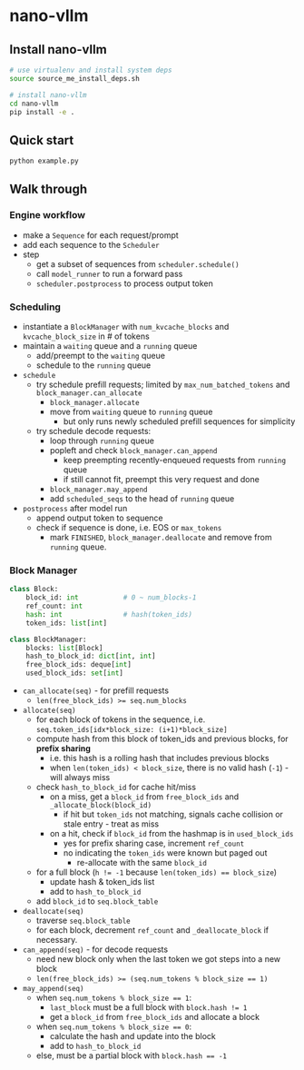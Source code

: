 # nano-vllm

## Install nano-vllm

```bash
# use virtualenv and install system deps
source source_me_install_deps.sh

# install nano-vllm
cd nano-vllm
pip install -e .
```

## Quick start

```bash
python example.py
```

## Walk through

### Engine workflow

- make a `Sequence` for each request/prompt
- add each sequence to the `Scheduler`
- step
  - get a subset of sequences from `scheduler.schedule()`
  - call `model_runner` to run a forward pass
  - `scheduler.postprocess` to process output token

### Scheduling

- instantiate a `BlockManager` with `num_kvcache_blocks` and `kvcache_block_size` in # of tokens
- maintain a `waiting` queue and a `running` queue
  - add/preempt to the `waiting` queue
  - schedule to the `running` queue
- `schedule`
  - try schedule prefill requests; limited by `max_num_batched_tokens` and `block_manager.can_allocate`
    - `block_manager.allocate`
    - move from `waiting` queue to `running` queue
      - but only runs newly scheduled prefill sequences for simplicity
  - try schedule decode requests:
    - loop through `running` queue
    - popleft and check `block_manager.can_append`
      - keep preempting recently-enqueued requests from `running` queue
      - if still cannot fit, preempt this very request and done
    - `block_manager.may_append`
    - add `scheduled_seqs` to the head of `running` queue
- `postprocess` after model run
  - append output token to sequence
  - check if sequence is done, i.e. EOS or `max_tokens`
    - mark `FINISHED`, `block_manager.deallocate` and remove from `running` queue.

### Block Manager

```python
class Block:
    block_id: int           # 0 ~ num_blocks-1
    ref_count: int
    hash: int               # hash(token_ids)
    token_ids: list[int]

class BlockManager:
    blocks: list[Block]
    hash_to_block_id: dict[int, int]
    free_block_ids: deque[int]
    used_block_ids: set[int]
```

- `can_allocate(seq)` - for prefill requests
  - `len(free_block_ids) >= seq.num_blocks`
- `allocate(seq)`
  - for each block of tokens in the sequence, i.e. `seq.token_ids[idx*block_size: (i+1)*block_size]`
  - compute hash from this block of token_ids and previous blocks, for **prefix sharing**
    - i.e. this hash is a rolling hash that includes previous blocks
    - when `len(token_ids) < block_size`, there is no valid hash (`-1`) - will always miss
  - check `hash_to_block_id` for cache hit/miss
    - on a miss, get a `block_id` from `free_block_ids` and `_allocate_block(block_id)`
      - if hit but `token_ids` not matching, signals cache collision or stale entry - treat as miss
    - on a hit, check if `block_id` from the hashmap is in `used_block_ids`
      - yes for prefix sharing case, increment `ref_count`
      - no indicating the `token_ids` were known but paged out
        - re-allocate with the same `block_id`
  - for a full block (`h != -1` because `len(token_ids) == block_size`)
    - update hash & token_ids list
    - add to `hash_to_block_id`
  - add `block_id` to `seq.block_table`
- `deallocate(seq)`
  - traverse `seq.block_table`
  - for each block, decrement `ref_count` and `_deallocate_block` if necessary.
- `can_append(seq)` - for decode requests
  - need new block only when the last token we got steps into a new block
  - `len(free_block_ids) >= (seq.num_tokens % block_size == 1)`
- `may_append(seq)`
  - when `seq.num_tokens % block_size == 1`:
    - `last_block` must be a full block with `block.hash != 1`
    - get a `block_id` from `free_block_ids` and allocate a block
  - when `seq.num_tokens % block_size == 0`:
    - calculate the hash and update into the block
    - add to `hash_to_block_id`
  - else, must be a partial block with `block.hash == -1`

